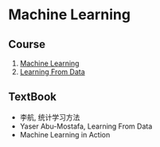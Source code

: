 # Machine Learning

## Course
1. [Machine Learning](http://speech.ee.ntu.edu.tw/~tlkagk/courses_ML17.html)
2. [Learning From Data](https://work.caltech.edu/lectures.html)

## TextBook
- 李航, 统计学习方法
- Yaser Abu-Mostafa, Learning From Data
- Machine Learning in Action
